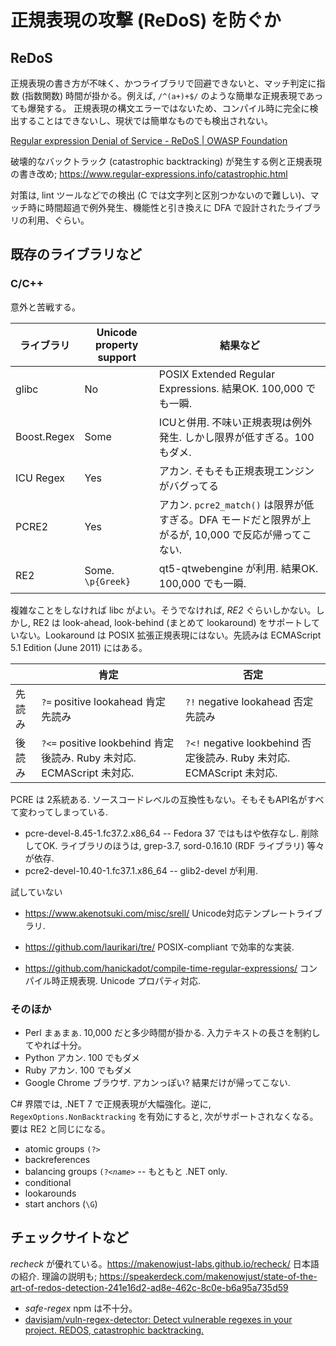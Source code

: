 # 正規表現の攻撃 (ReDoS) を防ぐか


## ReDoS

正規表現の書き方が不味く、かつライブラリで回避できないと、マッチ判定に指数 (指数関数) 時間が掛かる。例えば, <code>/^(a+)+$/</code> のような簡単な正規表現であっても爆発する。
正規表現の構文エラーではないため、コンパイル時に完全に検出することはできないし、現状では簡単なものでも検出されない。

<a href="https://owasp.org/www-community/attacks/Regular_expression_Denial_of_Service_-_ReDoS">Regular expression Denial of Service - ReDoS | OWASP Foundation</a>

破壊的なバックトラック (catastrophic backtracking) が発生する例と正規表現の書き改め; https://www.regular-expressions.info/catastrophic.html

対策は, lint ツールなどでの検出 (C では文字列と区別つかないので難しい)、マッチ時に時間超過で例外発生、機能性と引き換えに DFA で設計されたライブラリの利用、ぐらい。



## 既存のライブラリなど

### C/C++ 
意外と苦戦する。

|ライブラリ  |Unicode property support | 結果など   |
|------------|-------------------------|------------|
|glibc       |No                       |POSIX Extended Regular Expressions. 結果OK. 100,000 でも一瞬.   |
|Boost.Regex |Some                     |ICUと併用. 不味い正規表現は例外発生. しかし限界が低すぎる。100 もダメ.       |
|ICU Regex   |Yes                      |アカン. そもそも正規表現エンジンがバグってる |
|PCRE2       |Yes                      |アカン. <code>pcre2_match()</code> は限界が低すぎる。DFA モードだと限界が上がるが, 10,000 で反応が帰ってこない.   |
|RE2         |Some. <code>\p{Greek}</code>   |qt5-qtwebengine が利用. 結果OK. 100,000 でも一瞬.  |

複雑なことをしなければ libc がよい。そうでなければ, <i>RE2</i> ぐらいしかない。しかし, RE2 は look-ahead, look-behind (まとめて lookaround) をサポートしていない。Lookaround は POSIX 拡張正規表現にはない。先読みは ECMAScript 5.1 Edition (June 2011) にはある。

|      |肯定                                              |否定                                              |
|------|-------------------------------------------------|--------------------------------------------------|
|先読み |<code>?=</code> positive lookahead 肯定先読み      |<code>?!</code> negative lookahead 否定先読み      |
|後読み |<code>?&lt;=</code> positive lookbehind 肯定後読み. Ruby 未対応. ECMAScript 未対応. |<code>?&lt;!</code> negative lookbehind 否定後読み. Ruby 未対応. ECMAScript 未対応. |


PCRE は 2系統ある. ソースコードレベルの互換性もない。そもそもAPI名がすべて変わってしまっている.
 - pcre-devel-8.45-1.fc37.2.x86_64   -- Fedora 37 ではもはや依存なし. 削除してOK.
      ライブラリのほうは, grep-3.7, sord-0.16.10 (RDF ライブラリ) 等々が依存.
 - pcre2-devel-10.40-1.fc37.1.x86_64   -- glib2-devel が利用.


試していない
 - https://www.akenotsuki.com/misc/srell/  Unicode対応テンプレートライブラリ.

 - https://github.com/laurikari/tre/  POSIX-compliant で効率的な実装.

 - https://github.com/hanickadot/compile-time-regular-expressions/ コンパイル時正規表現. Unicode プロパティ対応.




### そのほか

 - Perl      まぁまぁ. 10,000 だと多少時間が掛かる. 入力テキストの長さを制約してやれば十分。
 - Python    アカン. 100 でもダメ
 - Ruby      アカン. 100 でもダメ
 - Google Chrome ブラウザ. アカンっぽい? 結果だけが帰ってこない.

C# 界隈では, .NET 7 で正規表現が大幅強化。逆に, <code>RegexOptions.NonBacktracking</code> を有効にすると, 次がサポートされなくなる。要は RE2 と同じになる。
 - atomic groups <code>(?&gt;</code> 
 - backreferences
 - balancing groups <code>(?&lt;<var>name</var>&gt;</code> -- もともと .NET only.
 - conditional
 - lookarounds
 - start anchors (<code>\G</code>) 




## チェックサイトなど

<i>recheck</i> が優れている。https://makenowjust-labs.github.io/recheck/
日本語の紹介. 理論の説明も; https://speakerdeck.com/makenowjust/state-of-the-art-of-redos-detection-241e16d2-ad8e-462c-8c0e-b6a95a735d59

<ul>
  <li><i>safe-regex</i> npm は不十分。
  <li><a href="https://github.com/davisjam/vuln-regex-detector/">davisjam/vuln-regex-detector: Detect vulnerable regexes in your project. REDOS, catastrophic backtracking.</a>
</ul>

